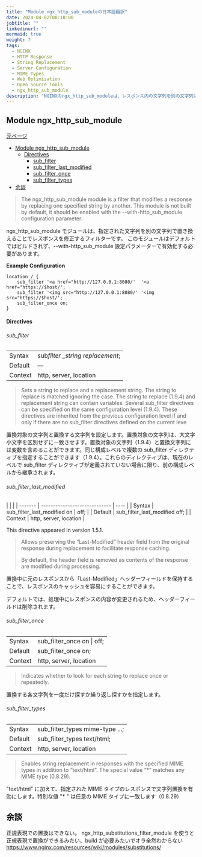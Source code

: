 ```yaml
---
title: "Module ngx_http_sub_moduleの日本語翻訳"
date: 2024-04-02T08:10:00
jobtitle: ""
linkedinurl: ""
mermaid: true
weight: 7
tags:
  - NGINX
  - HTTP Response
  - String Replacement
  - Server Configuration
  - MIME Types
  - Web Optimization
  - Open Source Tools
  - ngx_http_sub_module
description: "NGINXのngx_http_sub_moduleは、レスポンス内の文字列を別の文字列に置き換えるフィルターモジュールです。複数の置換指令を設定可能で、特定のMIMEタイプに適用可能。モジュールの設定例と主要なディレクティブを日本語で解説しています。"
---
```


## Module ngx_http_sub_module

[元ページ](https://nginx.org/en/docs/http/ngx_http_sub_module.html)

- [Module ngx\_http\_sub\_module](#module-ngx_http_sub_module)
    - [Directives](#directives)
        - [sub\_filter](#sub_filter)
        - [sub\_filter\_last\_modified](#sub_filter_last_modified)
        - [sub\_filter\_once](#sub_filter_once)
        - [sub\_filter\_types](#sub_filter_types)
- [余談](#余談)

> The ngx_http_sub_module module is a filter that modifies a response by replacing one specified string by another.
> This module is not built by default, it should be enabled with the --with-http_sub_module configuration parameter.

ngx_http_sub_module モジュールは、指定された文字列を別の文字列で置き換えることでレスポンスを修正するフィルターです。
このモジュールはデフォルトではビルドされず、--with-http_sub_module 設定パラメーターで有効化する必要があります。

**Example Configuration**

```config
location / {
    sub_filter '<a href="http://127.0.0.1:8080/'  '<a href="https://$host/';
    sub_filter '<img src="http://127.0.0.1:8080/' '<img src="https://$host/';
    sub_filter_once on;
}
```

#### Directives

###### sub_filter

|         |                                     |
| ------- | ----------------------------------- |
| Syntax  | sub*filter \_string* *replacement*; |
| Default | —                                   |
| Context | http, server, location              |

> Sets a string to replace and a replacement string. The string to replace is matched ignoring the case. The string to replace (1.9.4) and replacement string can contain variables. Several sub_filter directives can be specified on the same configuration level (1.9.4). These directives are inherited from the previous configuration level if and only if there are no sub_filter directives defined on the current leve

置換対象の文字列と置換する文字列を設定します。置換対象の文字列は、大文字小文字を区別せずに一致させます。置換対象の文字列（1.9.4）と置換文字列には変数を含めることができます。同じ構成レベルで複数の sub_filter ディレクティブを指定することができます（1.9.4）。これらのディレクティブは、現在のレベルで sub_filter ディレクティブが定義されていない場合に限り、前の構成レベルから継承されます。

###### sub_filter_last_modified

|         |                               |
| ------- | ----------------------------- | ---- |
| Syntax  | sub_filter_last_modified on   | off; |
| Default | sub_filter_last_modified off; |
| Context | http, server, location        |

This directive appeared in version 1.5.1.

> Allows preserving the “Last-Modified” header field from the original response during replacement to facilitate response caching.
>
> By default, the header field is removed as contents of the response are modified during processing.

置換中に元のレスポンスから「Last-Modified」ヘッダーフィールドを保持することで、レスポンスのキャッシュを容易にすることができます。

デフォルトでは、処理中にレスポンスの内容が変更されるため、ヘッダーフィールドは削除されます。

###### sub_filter_once

|         |                            |
| ------- | -------------------------- |
| Syntax  | sub_filter_once on \| off; |
| Default | sub_filter_once on;        |
| Context | http, server, location     |

> Indicates whether to look for each string to replace once or repeatedly.

置換する各文字列を一度だけ探すか繰り返し探すかを指定します。

###### sub_filter_types

|         |                                 |
| ------- | ------------------------------- |
| Syntax  | sub_filter_types mime-type ...; |
| Default | sub_filter_types text/html;     |
| Context | http, server, location          |

> Enables string replacement in responses with the specified MIME types in addition to “text/html”. The special value “\*” matches any MIME type (0.8.29).

"text/html" に加えて、指定された MIME タイプのレスポンスで文字列置換を有効にします。特別な値 "\* " は任意の MIME タイプに一致します（0.8.29）

## 余談

正規表現での置換はできない。
ngx_http_substitutions_filter_module を使うと正規表現で置換ができるみたい、build が必要みたいでオラ全然わからない
<https://www.nginx.com/resources/wiki/modules/substitutions/>
